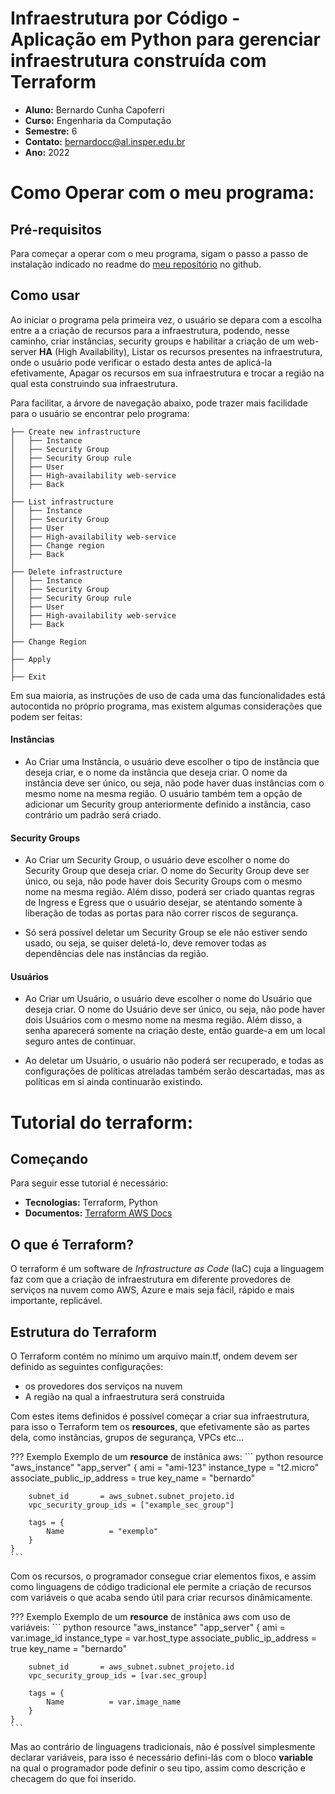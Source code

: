 # Infraestrutura por Código - Aplicação em Python para gerenciar infraestrutura construída com Terraform

- **Aluno:** Bernardo Cunha Capoferri
- **Curso:** Engenharia da Computação
- **Semestre:** 6
- **Contato:** bernardocc@al.insper.edu.br
- **Ano:** 2022


# Como Operar com o meu programa:

## Pré-requisitos

Para começar a operar com o meu programa, sigam o passo a passo de instalação indicado no readme do [meu repositório](https://github.com/bert799/ProjetoCompNuvem) no github.

## Como usar

Ao iniciar o programa pela primeira vez, o usuário se depara com a escolha entre a a criação de recursos para a infraestrutura, podendo, nesse caminho, criar instâncias, security groups e habilitar a criação de um web-server **HA** (High Availability), Listar os recursos presentes na infraestrutura, onde o usuário pode verificar o estado desta antes de aplicá-la efetivamente, Apagar os recursos em sua infraestrutura e trocar a região na qual esta construindo sua infraestrutura.

Para facilitar, a árvore de navegação abaixo, pode trazer mais facilidade para o usuário se encontrar pelo programa:

```
├── Create new infrastructure
│   ├── Instance
│   ├── Security Group
│   ├── Security Group rule
│   ├── User
│   ├── High-availability web-service
│   ├── Back
│   
├── List infrastructure
│   ├── Instance
│   ├── Security Group
│   ├── User
│   ├── High-availability web-service
│   ├── Change region
│   ├── Back
│ 
├── Delete infrastructure
│   ├── Instance
│   ├── Security Group
│   ├── Security Group rule
│   ├── User
│   ├── High-availability web-service
│   ├── Back
│
├── Change Region
│
├── Apply
│
├── Exit
```

Em sua maioria, as instruções de uso de cada uma das funcionalidades está autocontida no próprio programa, mas existem algumas considerações que podem ser feitas:

#### Instâncias

- Ao Criar uma Instância, o usuário deve escolher o tipo de instância que deseja criar, e o nome da instância que deseja criar. O nome da instância deve ser único, ou seja, não pode haver duas instâncias com o mesmo nome na mesma região. O usuário também tem a opção de adicionar um Security group anteriormente definido a instância, caso contrário um padrão será criado.


#### Security Groups

- Ao Criar um Security Group, o usuário deve escolher o nome do Security Group que deseja criar. O nome do Security Group deve ser único, ou seja, não pode haver dois Security Groups com o mesmo nome na mesma região. Além disso, poderá ser criado quantas regras de Ingress e Egress que o usuário desejar, se atentando somente à liberação de todas as portas para não correr riscos de segurança.

- Só será possível deletar um Security Group se ele não estiver sendo usado, ou seja, se quiser deletá-lo, deve remover todas as dependências dele nas instâncias da região.


#### Usuários

- Ao Criar um Usuário, o usuário deve escolher o nome do Usuário que deseja criar. O nome do Usuário deve ser único, ou seja, não pode haver dois Usuários com o mesmo nome na mesma região. Além disso, a senha aparecerá somente na criação deste, então guarde-a em um local seguro antes de continuar.

- Ao deletar um Usuário, o usuário não poderá ser recuperado, e todas as configurações de políticas atreladas também serão descartadas, mas as políticas em si ainda continuarão existindo.

# Tutorial do terraform:

## Começando

Para seguir esse tutorial é necessário:

- **Tecnologias:** Terraform, Python
- **Documentos:** [Terraform AWS Docs](https://registry.terraform.io/providers/hashicorp/aws/latest/docs)

## O que é Terraform?

O terraform é um software de *Infrastructure as Code* (IaC) cuja a linguagem faz com que a criação de infraestrutura em diferente provedores de serviços na nuvem como AWS, Azure e mais seja fácil, rápido e mais importante, replicável.

## Estrutura do Terraform

O Terraform contém no mínimo um arquivo main.tf, ondem devem ser definido as seguintes configurações:

- os provedores dos serviços na nuvem
- A região na qual a infraestrutura será construida

Com estes items definidos é possível começar a criar sua infraestrutura, para isso o Terraform tem os **resources**, que efetivamente são as partes dela, como instâncias, grupos de segurança, VPCs etc...

??? Exemplo
    Exemplo de um **resource** de instânica aws:
    ``` python 
    resource "aws_instance" "app_server" {
        ami             = "ami-123"
        instance_type   = "t2.micro"
        associate_public_ip_address = true
        key_name = "bernardo"

        subnet_id       = aws_subnet.subnet_projeto.id
        vpc_security_group_ids = ["example_sec_group"]

        tags = {
            Name          = "exemplo"
        }
    }
    ``` 


Com os recursos, o programador consegue criar elementos fixos, e assim como linguagens de código tradicional ele permite a criação de recursos com variáveis o que acaba sendo útil para criar recursos dinâmicamente.

??? Exemplo
    Exemplo de um **resource** de instânica aws com uso de variáveis:
    ``` python 
    resource "aws_instance" "app_server" {
        ami             = var.image_id
        instance_type   = var.host_type
        associate_public_ip_address = true
        key_name = "bernardo"

        subnet_id       = aws_subnet.subnet_projeto.id
        vpc_security_group_ids = [var.sec_group]

        tags = {
            Name          = var.image_name
        }
    }
    ```

Mas ao contrário de linguagens tradicionais, não é possível simplesmente declarar variáveis, para isso é necessário defini-lás com o bloco **variable** na qual o programador pode definir o seu tipo, assim como descrição e checagem do que foi inserido.